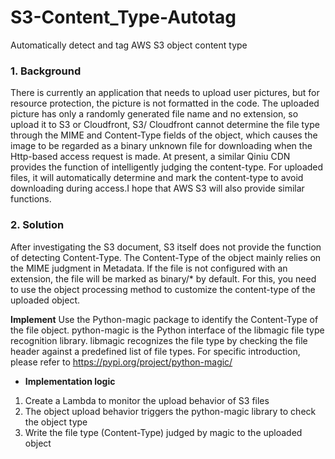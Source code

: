 # S3-Content_Type-Autotag
Automatically detect and tag AWS S3 object content type


### 1. Background
There is currently an application that needs to upload user pictures, but for resource protection, the picture is not formatted in the code. The uploaded picture has only a randomly generated file name and no extension, so upload it to S3 or Cloudfront, S3/ Cloudfront cannot determine the file type through the MIME and Content-Type fields of the object, which causes the image to be regarded as a binary unknown file for downloading when the Http-based access request is made.
At present, a similar Qiniu CDN provides the function of intelligently judging the content-type. For uploaded files, it will automatically determine and mark the content-type to avoid downloading during access.I hope that AWS S3 will also provide similar functions.

### 2. Solution
After investigating the S3 document, S3 itself does not provide the function of detecting Content-Type. The Content-Type of the object mainly relies on the MIME judgment in Metadata. If the file is not configured with an extension, the file will be marked as binary/* by default. For this, you need to use the object processing method to customize the content-type of the uploaded object.

**Implement**
Use the Python-magic package to identify the Content-Type of the file object. python-magic is the Python interface of the libmagic file type recognition library. libmagic recognizes the file type by checking the file header against a predefined list of file types. For specific introduction, please refer to https://pypi.org/project/python-magic/

- **Implementation logic**
1. Create a Lambda to monitor the upload behavior of S3 files
2. The object upload behavior triggers the python-magic library to check the object type
3. Write the file type (Content-Type) judged by magic to the uploaded object